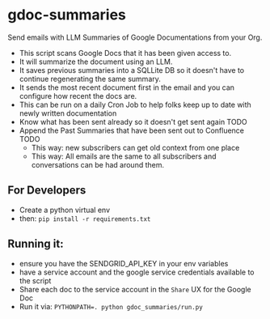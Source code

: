 # gdoc-summaries
Send emails with LLM Summaries of Google Documentations from your Org.

- This script scans Google Docs that it has been given access to.
- It will summarize the document using an LLM.
- It saves previous summaries into a SQLLite DB so it doesn't have to continue regenerating the same summary.
- It sends the most recent document first in the email and you can configure how recent the docs are.
- This can be run on a daily Cron Job to help folks keep up to date with newly written documentation
- Know what has been sent already so it doesn't get sent again TODO
- Append the Past Summaries that have been sent out to Confluence TODO
    - This way: new subscribers can get old context from one place
    - This way: All emails are the same to all subscribers and conversations can be had around them.


## For Developers
- Create a python virtual env
- then: `pip install -r requirements.txt`

## Running it:
- ensure you have the SENDGRID_API_KEY in your env variables
- have a service account and the google service credentials available to the script
- Share each doc to the service account in the `Share` UX for the Google Doc
- Run it via: `PYTHONPATH=. python gdoc_summaries/run.py`

